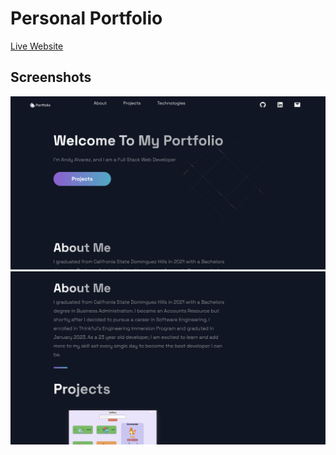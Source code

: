# Personal Portfolio

[Live Website](https://portfolio-ten-beta-59.vercel.app/)

## Screenshots

![Portfolio Image 1](public/images/portfolio1.png)
![Portfolio Image 2](public/images/portfolio2.png)
